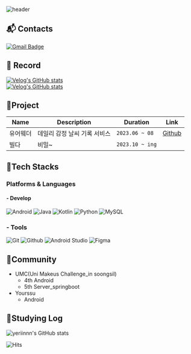 ![header](https://capsule-render.vercel.app/api?type=Waving&text=☁️yeriinnn☁️&color=auto&height=200&section=header&animation=twinkling)

## :mailbox_with_mail: Contacts
[![Gmail Badge](https://img.shields.io/badge/Gmail-d14836?style=flat-square&logo=Gmail&logoColor=white&link=mailto:yrsong0915@gmail.com)](mailto:yrsong0915@gmail.com)

## :green_heart: Record
[![Velog's GitHub stats](https://velog-readme-stats.vercel.app/api/badge?name=yeriinnn)](https://velog.io/@riinnn) <br>
[![Velog's GitHub stats](https://velog-readme-stats.vercel.app/api?name=riinnn)](https://velog.io/@riinnn)

## 🐧Project

| Name                    | Description                                       | Duration      | Link                                                                                             |
|---------------------------------|---------------------------------------------------|---------------|--------------------------------------------------------------------------------------------------|
| 유어웨더                            | 데일리 감정 날씨 기록 서비스                                 | `2023.06 ~ 08`     | [Github](https://github.com/yourweather/yourweather_android)     
| 빌다                            | 비밀~                                 | `2023.10 ~ ing`     |      


##  :tiger:Tech Stacks
### Platforms & Languages
#### - Develop
![Android](https://img.shields.io/badge/Android-3DDC84.svg?&style=for-the-badge&logo=Android&logoColor=white)
![Java](https://img.shields.io/badge/Java-007396.svg?&style=for-the-badge&logo=Java&logoColor=white)
![Kotlin](https://img.shields.io/badge/Kotlin-7F52FF.svg?&style=for-the-badge&logo=Kotlin&logoColor=white)
![Python](https://img.shields.io/badge/Python-3776AB.svg?&style=for-the-badge&logo=Python&logoColor=white)
![MySQL](https://img.shields.io/badge/MySQL-4479A1?style=for-the-badge&logo=MySQL&logoColor=white)

### - Tools
![Git](https://img.shields.io/badge/Git-F05032.svg?&style=for-the-badge&logo=Git&logoColor=white)
![Github](https://img.shields.io/badge/github-181717?style=for-the-badge&logo=github&logoColor=white)
![Android Studio](https://img.shields.io/badge/Android%20Studio-3DDC84.svg?&style=for-the-badge&logo=Android%20Studio&logoColor=white)
![Figma](https://img.shields.io/badge/Figma-F24E1E.svg?&style=for-the-badge&logo=Figma&logoColor=white)                       


## :honeybee:Community
- UMC(Uni Makeus Challenge_in soongsil)
  - 4th Android
  - 5th Server_springboot
- Yourssu
  - Android

## :hatching_chick:Studying Log
![yeriinnn's GitHub stats](https://github-readme-stats.vercel.app/api?username=yeriinnn&show_icons=true&theme=radical)

![Hits](https://hits.seeyoufarm.com/api/count/incr/badge.svg?url=https%3A%2F%2Fgithub.com%2Fkim-soohyeon&count_bg=%23FFDAC7&title_bg=%23FFADAD&icon=&icon_color=%23E7E7E7&title=hits&edge_flat=false)
